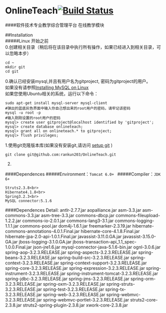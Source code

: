 OnlineTeach[![Build Status](https://travis-ci.org/rankun203/OnlineTeach.png)](https://travis-ci.org/rankun203/OnlineTeach)
===========
####软件技术专业教学综合管理平台 在线教学模块

##Installation  
#####Linux
开始之前  
0.创建相关目录（稍后将在该目录中执行所有操作，如果已经进入到相关目录，可以忽略本步）

    cd ~
    mkdir git
    cd git
0.确认已经安装mysql,并且有用户名为gitproject, 密码为gitproject的用户。  
  如果没有请参照[Installing MySQL on Linux][]  
  如果您使用Ubuntu相关的系统，运行以下命令：

    sudo apt-get install mysql-server mysql-client
    #弹出的蓝底灰色界面中输入你自己想出来的root用户的密码，请牢记该密码
    mysql -u root -p
    #输入刚刚设置的root用户的密码
    mysql> create user gitproject@localhost identified by 'gitproject';
    mysql> create database onlineteach;
    mysql> grant all on onlineteach.* to gitproject;
    mysql> flush privileges;
1.使用git克隆版本库(如果没有安装git,请访问 [setup git][] )

    git clone git@github.com:rankun203/OnlineTeach.git
2.

####Dependences
#####Environment：`Tomcat 6.0+ `
#####Compiler：`JDK 6+ `

    Struts2.3.8<br>
    Hibernate4.1.8<br>
    Spring3.2.3<br>
    MySQL connector:5.1.6

####Dependences Detail:
    antlr-2.7.7.jar
    aopalliance.jar
    asm-3.3.jar
    asm-commons-3.3.jar
    asm-tree-3.3.jar
    commons-dbcp.jar
    commons-fileupload-1.2.2.jar
    commons-io-2.0.1.jar
    commons-lang3-3.1.jar
    commons-logging-1.1.1.jar
    commons-pool.jar
    dom4j-1.6.1.jar
    freemarker-2.3.19.jar
    hibernate-commons-annotations-4.0.1.Final.jar
    hibernate-core-4.1.8.Final.jar
    hibernate-jpa-2.0-api-1.0.1.Final.jar
    javassist-3.11.0.GA.jar
    javassist-3.15.0-GA.jar
    jboss-logging-3.1.0.GA.jar
    jboss-transaction-api_1.1_spec-1.0.0.Final.jar
    json-jre1.6.jar
    mysql-connector-java-5.1.6-bin.jar
    ognl-3.0.6.jar
    spring-aop-3.2.3.RELEASE.jar
    spring-aspects-3.2.3.RELEASE.jar
    spring-beans-3.2.3.RELEASE.jar
    spring-build-src-3.2.3.RELEASE.jar
    spring-context-3.2.3.RELEASE.jar
    spring-context-support-3.2.3.RELEASE.jar
    spring-core-3.2.3.RELEASE.jar
    spring-expression-3.2.3.RELEASE.jar
    spring-instrument-3.2.3.RELEASE.jar
    spring-instrument-tomcat-3.2.3.RELEASE.jar
    spring-jdbc-3.2.3.RELEASE.jar
    spring-jms-3.2.3.RELEASE.jar
    spring-orm-3.2.3.RELEASE.jar
    spring-oxm-3.2.3.RELEASE.jar
    spring-struts-3.2.3.RELEASE.jar
    spring-test-3.2.3.RELEASE.jar
    spring-tx-3.2.3.RELEASE.jar
    spring-web-3.2.3.RELEASE.jar
    spring-webmvc-3.2.3.RELEASE.jar
    spring-webmvc-portlet-3.2.3.RELEASE.jar
    struts2-core-2.3.8.jar
    struts2-spring-plugin-2.3.8.jar
    xwork-core-2.3.8.jar

[setup git]: https://help.github.com/articles/set-up-git
[Installing MySQL on Linux]: http://dev.mysql.com/doc/refman/5.7/en/linux-installation.html
